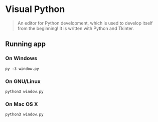 # Visual Python

> An editor for Python development, which is used to develop itself from the beginning!
It is written with Python and Tkinter.

## Running app

### On Windows

```shell
py -3 window.py
```

### On GNU/Linux

```shell
python3 window.py
```

### On Mac OS X

```shell
python3 window.py
```
